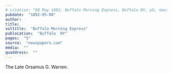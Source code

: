 ```yaml
---
# citation: "08 May 1892, Buffalo Morning Express, Buffalo NY, p5, newspapers.com."
pubdate:  "1892-05-08"
author: 
title: 
voltitle:  "Buffalo Morning Express"
publocation:  "Buffalo  NY"
pages:  "5"
source:  "newspapers.com"
media:  ""
quaddress:  ""
---
```

The Late Orsamus G. Warren.

